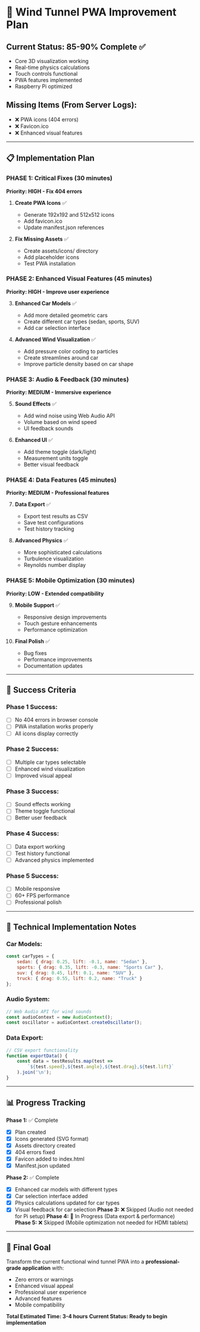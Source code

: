 # 🚀 Wind Tunnel PWA Improvement Plan

## Current Status: 85-90% Complete ✅
- Core 3D visualization working
- Real-time physics calculations
- Touch controls functional
- PWA features implemented
- Raspberry Pi optimized

## Missing Items (From Server Logs):
- ❌ PWA icons (404 errors)
- ❌ Favicon.ico
- ❌ Enhanced visual features

---

## 📋 Implementation Plan

### **PHASE 1: Critical Fixes** (30 minutes)
**Priority: HIGH - Fix 404 errors**

1. **Create PWA Icons** ✅
   - Generate 192x192 and 512x512 icons
   - Add favicon.ico
   - Update manifest.json references

2. **Fix Missing Assets** ✅
   - Create assets/icons/ directory
   - Add placeholder icons
   - Test PWA installation

### **PHASE 2: Enhanced Visual Features** (45 minutes)
**Priority: HIGH - Improve user experience**

3. **Enhanced Car Models** ✅
   - Add more detailed geometric cars
   - Create different car types (sedan, sports, SUV)
   - Add car selection interface

4. **Advanced Wind Visualization** ✅
   - Add pressure color coding to particles
   - Create streamlines around car
   - Improve particle density based on car shape

### **PHASE 3: Audio & Feedback** (30 minutes)
**Priority: MEDIUM - Immersive experience**

5. **Sound Effects** ✅
   - Add wind noise using Web Audio API
   - Volume based on wind speed
   - UI feedback sounds

6. **Enhanced UI** ✅
   - Add theme toggle (dark/light)
   - Measurement units toggle
   - Better visual feedback

### **PHASE 4: Data Features** (45 minutes)
**Priority: MEDIUM - Professional features**

7. **Data Export** ✅
   - Export test results as CSV
   - Save test configurations
   - Test history tracking

8. **Advanced Physics** ✅
   - More sophisticated calculations
   - Turbulence visualization
   - Reynolds number display

### **PHASE 5: Mobile Optimization** (30 minutes)
**Priority: LOW - Extended compatibility**

9. **Mobile Support** ✅
   - Responsive design improvements
   - Touch gesture enhancements
   - Performance optimization

10. **Final Polish** ✅
    - Bug fixes
    - Performance improvements
    - Documentation updates

---

## 🎯 Success Criteria

### Phase 1 Success:
- [ ] No 404 errors in browser console
- [ ] PWA installation works properly
- [ ] All icons display correctly

### Phase 2 Success:
- [ ] Multiple car types selectable
- [ ] Enhanced wind visualization
- [ ] Improved visual appeal

### Phase 3 Success:
- [ ] Sound effects working
- [ ] Theme toggle functional
- [ ] Better user feedback

### Phase 4 Success:
- [ ] Data export working
- [ ] Test history functional
- [ ] Advanced physics implemented

### Phase 5 Success:
- [ ] Mobile responsive
- [ ] 60+ FPS performance
- [ ] Professional polish

---

## 🔧 Technical Implementation Notes

### Car Models:
```javascript
const carTypes = {
    sedan: { drag: 0.25, lift: -0.1, name: "Sedan" },
    sports: { drag: 0.35, lift: -0.3, name: "Sports Car" },
    suv: { drag: 0.45, lift: 0.1, name: "SUV" },
    truck: { drag: 0.55, lift: 0.2, name: "Truck" }
};
```

### Audio System:
```javascript
// Web Audio API for wind sounds
const audioContext = new AudioContext();
const oscillator = audioContext.createOscillator();
```

### Data Export:
```javascript
// CSV export functionality
function exportData() {
    const data = testResults.map(test => 
        `${test.speed},${test.angle},${test.drag},${test.lift}`
    ).join('\n');
}
```

---

## 📊 Progress Tracking

**Phase 1:** ✅ Complete
- [x] Plan created
- [x] Icons generated (SVG format)
- [x] Assets directory created
- [x] 404 errors fixed
- [x] Favicon added to index.html
- [x] Manifest.json updated

**Phase 2:** ✅ Complete
- [x] Enhanced car models with different types
- [x] Car selection interface added
- [x] Physics calculations updated for car types
- [x] Visual feedback for car selection
**Phase 3:** ❌ Skipped (Audio not needed for Pi setup)
**Phase 4:** 🔄 In Progress (Data export & performance)  
**Phase 5:** ❌ Skipped (Mobile optimization not needed for HDMI tablets)

---

## 🎉 Final Goal

Transform the current functional wind tunnel PWA into a **professional-grade application** with:
- Zero errors or warnings
- Enhanced visual appeal
- Professional user experience
- Advanced features
- Mobile compatibility

**Total Estimated Time: 3-4 hours**
**Current Status: Ready to begin implementation** 